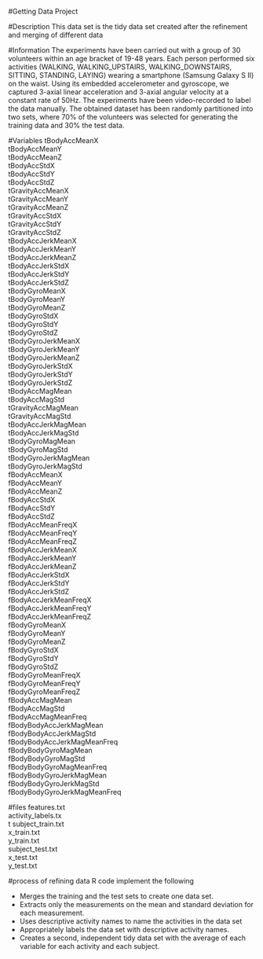 #Getting Data Project

#Description
This data set is the tidy data set created after the refinement and merging of different data

#Information
The experiments have been carried out with a group of 30 volunteers within an age bracket of 19-48 years. Each person performed
six activities (WALKING, WALKING_UPSTAIRS, WALKING_DOWNSTAIRS, SITTING, STANDING, LAYING) 
wearing a smartphone (Samsung Galaxy S II) on the waist. Using its embedded accelerometer and gyroscope,
we captured 3-axial linear acceleration and 3-axial angular velocity at a constant rate of 50Hz.
The experiments have been video-recorded to label the data manually. The obtained dataset has been randomly partitioned into
two sets, where 70% of the volunteers was selected for generating the training data and 30% the test data.

#Variables
tBodyAccMeanX  <br />
tBodyAccMeanY<br />
tBodyAccMeanZ<br />
tBodyAccStdX<br />
tBodyAccStdY<br />
tBodyAccStdZ<br />
tGravityAccMeanX<br />
tGravityAccMeanY<br />
tGravityAccMeanZ<br />
tGravityAccStdX<br />
tGravityAccStdY<br />
tGravityAccStdZ<br />
tBodyAccJerkMeanX<br />
tBodyAccJerkMeanY<br />
tBodyAccJerkMeanZ<br />
tBodyAccJerkStdX<br />
tBodyAccJerkStdY<br />
tBodyAccJerkStdZ<br />
tBodyGyroMeanX<br />
tBodyGyroMeanY<br />
tBodyGyroMeanZ<br />
tBodyGyroStdX<br />
tBodyGyroStdY<br />
tBodyGyroStdZ<br />
tBodyGyroJerkMeanX<br />
tBodyGyroJerkMeanY<br />
tBodyGyroJerkMeanZ<br />
tBodyGyroJerkStdX<br />
tBodyGyroJerkStdY<br />
tBodyGyroJerkStdZ<br />
tBodyAccMagMean<br />
tBodyAccMagStd<br />
tGravityAccMagMean<br />
tGravityAccMagStd<br />
tBodyAccJerkMagMean<br />
tBodyAccJerkMagStd<br />
tBodyGyroMagMean<br />
tBodyGyroMagStd<br />
tBodyGyroJerkMagMean<br />
tBodyGyroJerkMagStd<br />
fBodyAccMeanX<br />
fBodyAccMeanY<br />
fBodyAccMeanZ<br />
fBodyAccStdX<br />
fBodyAccStdY<br />
fBodyAccStdZ<br />
fBodyAccMeanFreqX<br />
fBodyAccMeanFreqY<br />
fBodyAccMeanFreqZ<br />
fBodyAccJerkMeanX<br />
fBodyAccJerkMeanY<br />
fBodyAccJerkMeanZ<br />
fBodyAccJerkStdX<br />
fBodyAccJerkStdY<br />
fBodyAccJerkStdZ<br />
fBodyAccJerkMeanFreqX<br />
fBodyAccJerkMeanFreqY<br />
fBodyAccJerkMeanFreqZ<br />
fBodyGyroMeanX<br />
fBodyGyroMeanY<br />
fBodyGyroMeanZ<br />
fBodyGyroStdX<br />
fBodyGyroStdY<br />
fBodyGyroStdZ<br />
fBodyGyroMeanFreqX<br />
fBodyGyroMeanFreqY<br />
fBodyGyroMeanFreqZ<br />
fBodyAccMagMean<br />
fBodyAccMagStd<br />
fBodyAccMagMeanFreq<br />
fBodyBodyAccJerkMagMean<br />
fBodyBodyAccJerkMagStd<br />
fBodyBodyAccJerkMagMeanFreq<br />
fBodyBodyGyroMagMean<br />
fBodyBodyGyroMagStd<br />
fBodyBodyGyroMagMeanFreq<br />
fBodyBodyGyroJerkMagMean<br />
fBodyBodyGyroJerkMagStd<br />
fBodyBodyGyroJerkMagMeanFreq<br />


#files
features.txt<br />
activity_labels.tx<br />t
subject_train.txt<br />
x_train.txt<br />
y_train.txt<br />
subject_test.txt<br />
x_test.txt<br />
y_test.txt<br />

#process of refining data
R code implement the following

* Merges the training and the test sets to create one data set.
* Extracts only the measurements on the mean and standard deviation for each measurement.
* Uses descriptive activity names to name the activities in the data set
* Appropriately labels the data set with descriptive activity names.
* Creates a second, independent tidy data set with the average of each variable for each activity and each subject.
